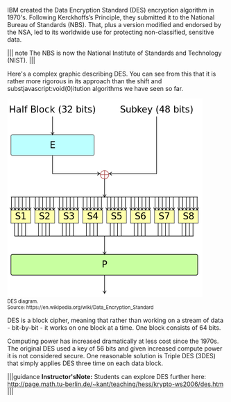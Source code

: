 IBM created the Data Encryption Standard (DES) encryption algorithm in 1970's. Following Kerckhoffs’s Principle, they submitted it to the National Bureau of Standards (NBS). That, plus a version modified and endorsed by the NSA, led to its worldwide use for protecting non-classified, sensitive data.

||| note
The NBS is now the National Institute of Standards and Technology (NIST).
|||

Here's a complex graphic describing DES. You can see from this that it is rather more rigorous in its approach than the shift and substjavascript:void(0)itution algorithms we have seen so far.

<figure class="snippetimg" style="margin: 0 auto;width:100%">
  <img src=".guides/img/DES.png" alt="Source: https://en.wikipedia.org/wiki/Data_Encryption_Standard">
  <figcaption style="font-size: 0.8em; text-align: left;"> DES diagram.
  </br>
 Source: https://en.wikipedia.org/wiki/Data_Encryption_Standard</figcaption>
</figure>



DES is a block cipher, meaning that rather than working on a stream of data - bit-by-bit - it works on one block at a time. One block consists of 64 bits.

Computing power has increased dramatically at less cost since the 1970s. The original DES used a key of 56 bits and given increased compute power it is not considered secure. One reasonable solution is Triple DES (3DES) that simply applies DES three time on each data block.

|||guidance
**Instructor'sNote:** Students can explore DES further here: http://page.math.tu-berlin.de/~kant/teaching/hess/krypto-ws2006/des.htm
|||
